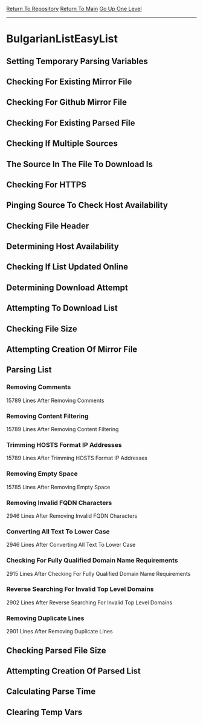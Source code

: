 [Return To Repository](https://github.com/deathbybandaid/piholeparser/)
[Return To Main](https://github.com/deathbybandaid/piholeparser/blob/master/RecentRunLogs/Mainlog.md)
[Go Up One Level](https://github.com/deathbybandaid/piholeparser/blob/master/RecentRunLogs/TopLevelScripts/30-Processing-External-Blacklists.md)
____________________________________
# BulgarianListEasyList
## Setting Temporary Parsing Variables
## Checking For Existing Mirror File
## Checking For Github Mirror File
## Checking For Existing Parsed File
## Checking If Multiple Sources
## The Source In The File To Download Is
## Checking For HTTPS
## Pinging Source To Check Host Availability
## Checking File Header
## Determining Host Availability
## Checking If List Updated Online
## Determining Download Attempt
## Attempting To Download List
## Checking File Size
## Attempting Creation Of Mirror File
## Parsing List
### Removing Comments
15789 Lines After Removing Comments
### Removing Content Filtering
15789 Lines After Removing Content Filtering
### Trimming HOSTS Format IP Addresses
15789 Lines After Trimming HOSTS Format IP Addresses
### Removing Empty Space
15785 Lines After Removing Empty Space
### Removing Invalid FQDN Characters
2946 Lines After Removing Invalid FQDN Characters
### Converting All Text To Lower Case
2946 Lines After Converting All Text To Lower Case
### Checking For Fully Qualified Domain Name Requirements
2915 Lines After Checking For Fully Qualified Domain Name Requirements
### Reverse Searching For Invalid Top Level Domains
2902 Lines After Reverse Searching For Invalid Top Level Domains
### Removing Duplicate Lines
2901 Lines After Removing Duplicate Lines
## Checking Parsed File Size
## Attempting Creation Of Parsed List
## Calculating Parse Time
## Clearing Temp Vars
